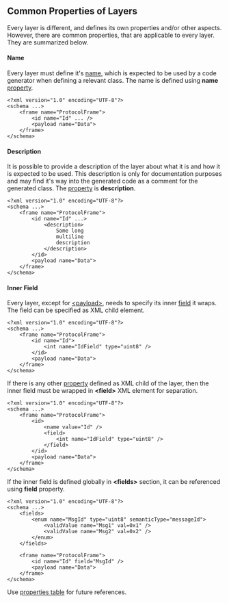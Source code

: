 ## Common Properties of Layers
Every layer is different, and defines its own properties and/or other aspects.
However, there are common properties, that are applicable to every layer. 
They are summarized below.

#### Name 
Every layer must define it's [name](../intro/names.md), which is expected to be 
used by a code generator when defining a relevant class. The name is defined
using **name** [property](../intro/properties.md).
```
<?xml version="1.0" encoding="UTF-8"?>
<schema ...>
    <frame name="ProtocolFrame">
        <id name="Id" ... />
        <payload name="Data">
    </frame>
</schema>
```

#### Description
It is possible to provide a description of the layer about what it is and
how it is expected to be used. This description is only for documentation
purposes and may find it's way into the generated code as a comment for the
generated class. The [property](../intro/properties.md) is **description**.
```
<?xml version="1.0" encoding="UTF-8"?>
<schema ...>
    <frame name="ProtocolFrame">
        <id name="Id" ...>
            <description>
                Some long
                multiline
                description
            </description>        
        </id>
        <payload name="Data">
    </frame>
</schema>
```

#### Inner Field
Every layer, except for [&lt;payload&gt;](frames/payload.md), needs to specify
its inner [field](../fields/fields.md) it wraps. The field can be specified
as XML child element.
```
<?xml version="1.0" encoding="UTF-8"?>
<schema ...>
    <frame name="ProtocolFrame">
        <id name="Id">
            <int name="IdField" type="uint8" />  
        </id>
        <payload name="Data">
    </frame>
</schema>
```
If there is any other [property](../intro/properties.md) defined as XML child
of the layer, then the inner field must be wrapped in 
**&lt;field&gt;** XML element for separation.
```
<?xml version="1.0" encoding="UTF-8"?>
<schema ...>
    <frame name="ProtocolFrame">
        <id>
            <name value="Id" />
            <field>
                <int name="IdField" type="uint8" />  
            </field>
        </id>
        <payload name="Data">
    </frame>
</schema>
```
If the inner field is defined globally in **&lt;fields&gt;** section, it can
be referenced using **field** property.
```
<?xml version="1.0" encoding="UTF-8"?>
<schema ...>
    <fields>
        <enum name="MsgId" type="uint8" semanticType="messageId">
            <validValue name="Msg1" val=0x1" />
            <validValue name="Msg2" val=0x2" />
        </enum>
    </fields>
    
    <frame name="ProtocolFrame">
        <id name="Id" field="MsgId" />
        <payload name="Data">
    </frame>
</schema>
```

Use [properties table](../appendix/layers.md) for future references.
